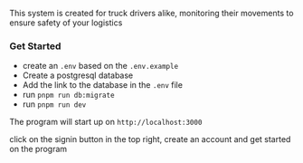This system is created for truck drivers alike, monitoring their movements to ensure safety of your logistics

### Get Started

- create an `.env` based on the `.env.example`
- Create a postgresql database
- Add the link to the database in the `.env` file
- run `pnpm run db:migrate`
- run `pnpm run dev`

The program will start up on `http://localhost:3000`

click on the signin button in the top right, create an account and get started on the program
